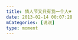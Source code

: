 ```yaml
---
title: 情人节又只有我一个人💔
date: 2013-02-14 00:07:28
mCategories: [说说]
type: moment
---
```


<div id="pics-20130214000728"></div>

<script>
var data = [
    {"link": "2013-02-14_000000.jpeg", "type": "shuoshuo"}
];
picsRender(data, "pics-20130214000728");
</script>
